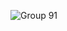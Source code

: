 ![Group 91](https://user-images.githubusercontent.com/73697657/165636793-130ee36e-5b69-468b-ab03-7da2a09d47e6.png)
